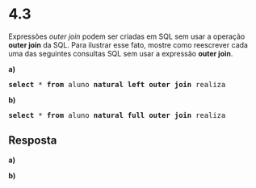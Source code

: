 # 4.3

Expressões *outer join* podem ser criadas em SQL sem usar a operação **outer join** da SQL. Para ilustrar esse fato, mostre como reescrever cada uma das seguintes consultas SQL sem usar a expressão **outer join**.

**a)** 

<pre><b>select</b> * <b>from</b> aluno <b>natural left outer join</b> realiza</pre>

**b)**

<pre><b>select</b> * <b>from</b> aluno <b>natural full outer join</b> realiza</pre>


## Resposta

**a)**

**b)**